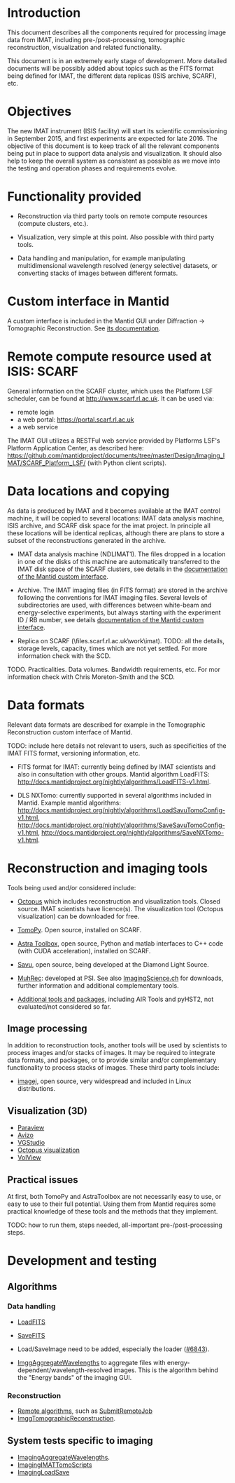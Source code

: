 
Introduction
============

This document describes all the components required for processing
image data from IMAT, including pre-/post-processing, tomographic
reconstruction, visualization and related functionality.

This document is in an extremely early stage of development. More
detailed documents will be possibly added about topics such as the
FITS format being defined for IMAT, the different data replicas (ISIS
archive, SCARF), etc.

Objectives
==========

The new IMAT instrument (ISIS facility) will start its scientific
commissioning in September 2015, and first experiments are expected
for late 2016. The objective of this document is to keep track of all
the relevant components being put in place to support data analysis
and visualization. It should also help to keep the overall system as
consistent as possible as we move into the testing and operation
phases and requirements evolve.

Functionality provided
======================

* Reconstruction via third party tools on remote compute resources
  (compute clusters, etc.).

* Visualization, very simple at this point. Also possible with third
  party tools.

* Data handling and manipulation, for example manipulating
  multidimensional wavelength resolved (energy selective) datasets, or
  converting stacks of images between different formats.

Custom interface in Mantid
==========================

A custom interface is included in the Mantid GUI under Diffraction ->
Tomographic Reconstruction. See [its documentation](http://docs.mantidproject.org/nightly/interfaces/Tomographic_Reconstruction.html).

Remote compute resource used at ISIS: SCARF
===========================================

General information on the SCARF cluster, which uses the Platform LSF
scheduler, can be found at http://www.scarf.rl.ac.uk. It can be used
via:

* remote login
* a web portal: https://portal.scarf.rl.ac.uk
* a web service

The IMAT GUI utilizes a RESTFul web service provided by Platforms
LSF's Platform Application Center, as described here:
https://github.com/mantidproject/documents/tree/master/Design/Imaging_IMAT/SCARF_Platform_LSF/
(with Python client scripts).

Data locations and copying
==========================

As data is produced by IMAT and it becomes available at the IMAT
control machine, it will be copied to several locations: IMAT data
analysis machine, ISIS archive, and SCARF disk space for the imat
project. In principle all these locations will be identical replicas,
although there are plans to store a subset of the reconstructions
generated in the archive.

* IMAT data analysis machine (NDLIMAT1). The files dropped in a
  location in one of the disks of this machine are automatically
  transferred to the IMAT disk space of the SCARF clusters, see
  details in the [documentation of the Mantid custom interface](http://docs.mantidproject.org/nightly/interfaces/Tomographic_Reconstruction.html).

* Archive. The IMAT imaging files (in FITS format) are stored in
  the archive following the conventions for IMAT imaging files.
  Several levels of subdirectories are used, with differences
  between white-beam and energy-selective experiments, but 
  always starting with the experiment ID / RB number, see details
  [documentation of the Mantid custom interface](http://docs.mantidproject.org/nightly/interfaces/Tomographic_Reconstruction.html).
 
* Replica on SCARF (\\files.scarf.rl.ac.uk\work\imat\). 
  TODO: all the details, storage levels, capacity, times which
  are not yet settled. For more information check with the SCD.

TODO. Practicalities. Data volumes. Bandwidth requirements, etc.
For mor information check with Chris Moreton-Smith and the SCD.

Data formats
============

Relevant data formats are described for example in the Tomographic
Reconstruction custom interface of Mantid.

TODO: include here details not relevant to users, such as
specificities of the IMAT FITS format, versioning information, etc.

* FITS format for IMAT: currently being defined by IMAT scientists and
  also in consultation with other groups. Mantid algorithm LoadFITS:
  http://docs.mantidproject.org/nightly/algorithms/LoadFITS-v1.html.

* DLS NXTomo: currently supported in several algorithms included in
  Mantid. Example mantid algorithms:
  http://docs.mantidproject.org/nightly/algorithms/LoadSavuTomoConfig-v1.html,
  http://docs.mantidproject.org/nightly/algorithms/SaveSavuTomoConfig-v1.html,
  http://docs.mantidproject.org/nightly/algorithms/SaveNXTomo-v1.html.

Reconstruction and imaging tools
================================

Tools being used and/or considered include:

* [Octopus](http://octopusimaging.eu) which includes reconstruction
  and visualization tools. Closed source. IMAT scientists have
  licence(s). The visualization tool (Octopus visualization) can be
  downloaded for free.

* [TomoPy](https://www1.aps.anl.gov/Science/Scientific-Software/TomoPy).
  Open source, installed on SCARF.

* [Astra Toolbox](http://sourceforge.net/p/astra-toolbox/wiki/Home/),
  open source, Python and matlab interfaces to C++ code (with CUDA
  acceleration), installed on SCARF.

* [Savu](https://github.com/DiamondLightSource/Savu), open source,
  being developed at the Diamond Light Source.

* [MuhRec](https://www.psi.ch/niag/muhrec): developed at PSI. See also
  [ImagingScience.ch](http://imagingscience.ch/muhrechome/index.html)
  for downloads, further information and additional complementary
  tools.

* [Additional tools and packages](http://extrema.ua.ac.be/?q=software),
  including AIR Tools and pyHST2, not evaluated/not considered so far.

Image processing
----------------

In addition to reconstruction tools, another tools will be used by
scientists to process images and/or stacks of images. It may be
required to integrate data formats, and packages, or to provide
similar and/or complementary functionality to process stacks of
images. These third party tools include:

* [imagej](http://imagej.nih.gov/ij/), open source, very widespread and
  included in Linux distributions.

Visualization (3D)
------------------

- [Paraview](http://www.paraview.org/)
- [Avizo](https://www.fei.com/software/avizo3d)
- [VGStudio](http://www.volumegraphics.com/en/products/vgstudio)
- [Octopus visualization](https://octopusimaging.eu/octopus/octopus-visualization)
- [VolView](http://www.kitware.com/opensource/volview.html)

Practical issues
----------------

At first, both TomoPy and AstraToolbox are not necessarily easy to
use, or easy to use to their full potential. Using them from Mantid
requires some practical knowledge of these tools and the methods that
they implement.

TODO: how to run them, steps needed, all-important
pre-/post-processing steps.


# Development and testing

## Algorithms

### Data handling

- [LoadFITS](http://docs.mantidproject.org/nightly/algorithms/LoadFITS.html)
- [SaveFITS](http://docs.mantidproject.org/nightly/algorithms/SaveFITS.html)
- Load/SaveImage need to be added, especially the loader ([#6843](https://github.com/mantidproject/mantid/issues/6843)).

- [ImggAggregateWavelengths](http://docs.mantidproject.org/nightly/algorithms/ImggAggregateWavelengths.html)
  to aggregate files with energy-dependent/wavelength-resolved images. This is
  the algorithm behind the "Energy bands" of the imaging GUI.

### Reconstruction

- [Remote algorithms](),
  such as [SubmitRemoteJob](http://docs.mantidproject.org/nightly/algorithms/SubmitRemoteJob.html)
- [ImggTomographicReconstruction](http://docs.mantidproject.org/nightly/algorithms/ImggTomographicReconstruction.html).

System tests specific to imaging
--------------------------------

- [ImagingAggregateWavelengths](https://github.com/mantidproject/mantid/blob/master/Testing/SystemTests/tests/analysis/ImagingAggregateWavelengths.py).
- [ImagingIMATTomoScripts](https://github.com/mantidproject/mantid/blob/master/Testing/SystemTests/tests/analysis/ImagingIMATTomoScripts.py)
- [ImagingLoadSave](https://github.com/mantidproject/mantid/blob/master/Testing/SystemTests/tests/analysis/ImagingLoadSave.py)
